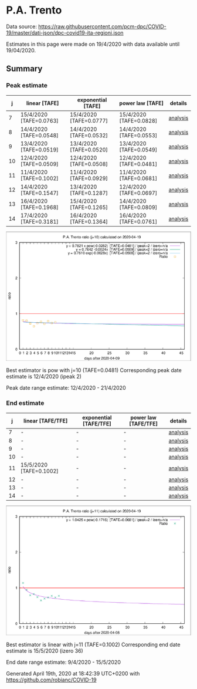 # P.A. Trento


Data source: https://raw.githubusercontent.com/pcm-dpc/COVID-19/master/dati-json/dpc-covid19-ita-regioni.json

Estimates in this page were made on 19/4/2020 with data available until 19/04/2020.


## Summary 

### Peak estimate 
|j|linear [TAFE]|exponential [TAFE]|power law [TAFE]|details|
|---|----|-----------|---------|-------|
|7|15/4/2020 [TAFE=0.0763]|15/4/2020 [TAFE=0.0777]|15/4/2020 [TAFE=0.0828]|[analysis](COVID-19_p.a._trento_j7_2020-04-19.md)|
|8|14/4/2020 [TAFE=0.0548]|14/4/2020 [TAFE=0.0532]|14/4/2020 [TAFE=0.0553]|[analysis](COVID-19_p.a._trento_j8_2020-04-19.md)|
|9|13/4/2020 [TAFE=0.0519]|13/4/2020 [TAFE=0.0520]|13/4/2020 [TAFE=0.0549]|[analysis](COVID-19_p.a._trento_j9_2020-04-19.md)|
|10|12/4/2020 [TAFE=0.0509]|12/4/2020 [TAFE=0.0508]|12/4/2020 [TAFE=0.0481]|[analysis](COVID-19_p.a._trento_j10_2020-04-19.md)|
|11|11/4/2020 [TAFE=0.1002]|11/4/2020 [TAFE=0.0929]|11/4/2020 [TAFE=0.0681]|[analysis](COVID-19_p.a._trento_j11_2020-04-19.md)|
|12|14/4/2020 [TAFE=0.1547]|13/4/2020 [TAFE=0.1287]|12/4/2020 [TAFE=0.0697]|[analysis](COVID-19_p.a._trento_j12_2020-04-19.md)|
|13|16/4/2020 [TAFE=0.1968]|15/4/2020 [TAFE=0.1265]|14/4/2020 [TAFE=0.0809]|[analysis](COVID-19_p.a._trento_j13_2020-04-19.md)|
|14|17/4/2020 [TAFE=0.3181]|16/4/2020 [TAFE=0.1364]|16/4/2020 [TAFE=0.0761]|[analysis](COVID-19_p.a._trento_j14_2020-04-19.md)|

![best peak estimate](COVID-19_p.a._trento_j10_2020-04-19.png)

Best estimator is pow with j=10 (TAFE=0.0481)
Corresponding peak date estimate is 12/4/2020 (ipeak 2)


Peak date range estimate: 12/4/2020 - 21/4/2020

### End estimate 
|j|linear [TAFE/TFE]|exponential [TAFE/TFE]|power law [TAFE/TFE]|details|
|---|----|-----------|---------|-------|
|7|-|-|-|[analysis](COVID-19_p.a._trento_j7_2020-04-19.md)|
|8|-|-|-|[analysis](COVID-19_p.a._trento_j8_2020-04-19.md)|
|9|-|-|-|[analysis](COVID-19_p.a._trento_j9_2020-04-19.md)|
|10|-|-|-|[analysis](COVID-19_p.a._trento_j10_2020-04-19.md)|
|11|15/5/2020 [TAFE=0.1002]|-|-|[analysis](COVID-19_p.a._trento_j11_2020-04-19.md)|
|12|-|-|-|[analysis](COVID-19_p.a._trento_j12_2020-04-19.md)|
|13|-|-|-|[analysis](COVID-19_p.a._trento_j13_2020-04-19.md)|
|14|-|-|-|[analysis](COVID-19_p.a._trento_j14_2020-04-19.md)|

![best zero estimate](COVID-19_p.a._trento_j11_2020-04-19.png)

Best estimator is linear with j=11 (TAFE=0.1002)
Corresponding end date estimate is 15/5/2020 (izero 36)


End date range estimate: 9/4/2020 - 15/5/2020

Generated April 19th, 2020 at 18:42:39 UTC+0200 with https://github.com/robianc/COVID-19
